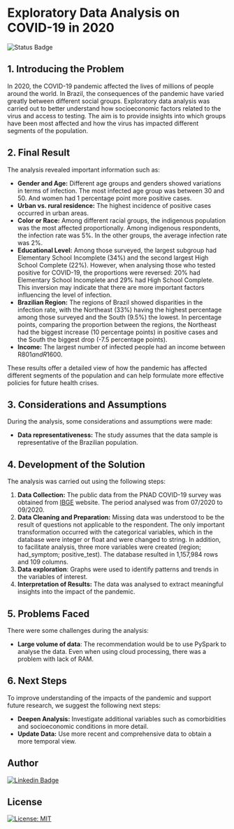 # Exploratory Data Analysis on COVID-19 in 2020

![Status Badge](https://img.shields.io/static/v1?label=STATUS&message=INCOMPLETE&color=eed202)

## 1. Introducing the Problem

In 2020, the COVID-19 pandemic affected the lives of millions of people around the world. In Brazil, the consequences of the pandemic have varied greatly between different social groups. Exploratory data analysis was carried out to better understand how socioeconomic factors related to the virus and access to testing. The aim is to provide insights into which groups have been most affected and how the virus has impacted different segments of the population.

## 2. Final Result

The analysis revealed important information such as:
- **Gender and Age:** Different age groups and genders showed variations in terms of infection. The most infected age group was between 30 and 50. And women had 1 percentage point more positive cases.
- **Urban vs. rural residence:** The highest incidence of positive cases occurred in urban areas.
- **Color or Race:** Among different racial groups, the indigenous population was the most affected proportionally. Among indigenous respondents, the infection rate was 5%. In the other groups, the average infection rate was 2%.
- **Educational Level:** Among those surveyed, the largest subgroup had Elementary School Incomplete (34%) and the second largest High School Complete (22%). However, when analysing those who tested positive for COVID-19, the proportions were reversed: 20% had Elementary School Incomplete and 29% had High School Complete. This inversion may indicate that there are more important factors influencing the level of infection.
- **Brazilian Region:** The regions of Brazil showed disparities in the infection rate, with the Northeast (33%) having the highest percentage among those surveyed and the South (9.5%) the lowest. In percentage points, comparing the proportion between the regions, the Northeast had the biggest increase (10 percentage points) in positive cases and the South the biggest drop (-7.5 percentage points).
- **Income:** The largest number of infected people had an income between R$801 and R$1600.

These results offer a detailed view of how the pandemic has affected different segments of the population and can help formulate more effective policies for future health crises.

## 3. Considerations and Assumptions

During the analysis, some considerations and assumptions were made:
- **Data representativeness:** The study assumes that the data sample is representative of the Brazilian population.

## 4. Development of the Solution

The analysis was carried out using the following steps:
1. **Data Collection:** The public data from the PNAD COVID-19 survey was obtained from [IBGE](https://www.ibge.gov.br/estatisticas/sociais/saude/27947-divulgacao-mensal-pnadcovid2.html?edicao=28351&t=downloadsArquivos) website. The period analysed was from 07/2020 to 09/2020.
2. **Data Cleaning and Preparation:** Missing data was understood to be the result of questions not applicable to the respondent. The only important transformation occurred with the categorical variables, which in the database were integer or float and were changed to string. In addition, to facilitate analysis, three more variables were created (region; had_symptom; positive_test). The database resulted in 1,157,984 rows and 109 columns.
3. **Data exploration**: Graphs were used to identify patterns and trends in the variables of interest.
4. **Interpretation of Results:** The data was analysed to extract meaningful insights into the impact of the pandemic.

## 5. Problems Faced

There were some challenges during the analysis:
- **Large volume of data**: The recommendation would be to use PySpark to analyse the data. Even when using cloud processing, there was a problem with lack of RAM.

## 6. Next Steps

To improve understanding of the impacts of the pandemic and support future research, we suggest the following next steps:
- **Deepen Analysis:** Investigate additional variables such as comorbidities and socioeconomic conditions in more detail.
- **Update Data:** Use more recent and comprehensive data to obtain a more temporal view.

## Author

[![Linkedin Badge](https://img.shields.io/badge/-Patrícia-blue?style=flat&logo=Linkedin&logoColor=white&link=https://www.linkedin.com/in/pathilink/)](https://www.linkedin.com/in/pathilink/)

## License

[![License: MIT](https://img.shields.io/badge/License-MIT-750014.svg)](https://opensource.org/licenses/MIT)